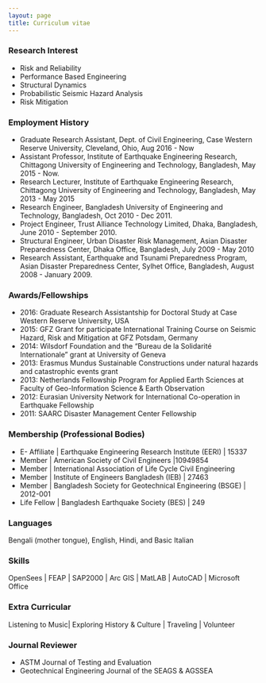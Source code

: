 ```yaml
---
layout: page
title: Curriculum vitae
---
```

### Research Interest
* Risk and Reliability
* Performance Based Engineering
* Structural Dynamics
* Probabilistic Seismic Hazard Analysis
* Risk Mitigation

### Employment History
* Graduate Research Assistant, Dept. of Civil Engineering, Case Western Reserve University, Cleveland, Ohio, Aug 2016 - Now
* Assistant Professor, Institute of Earthquake Engineering Research, Chittagong University of Engineering and Technology, Bangladesh, May 2015 - Now.
* Research Lecturer, Institute of Earthquake Engineering Research, Chittagong University of Engineering and Technology, Bangladesh, May 2013 - May 2015
* Research Engineer, Bangladesh University of Engineering and Technology, Bangladesh,  Oct 2010 - Dec 2011.
* Project Engineer, Trust Alliance Technology Limited, Dhaka, Bangladesh,  June 2010 - September 2010.
* Structural Engineer, Urban Disaster Risk Management, Asian Disaster Preparedness Center, Dhaka Office, Bangladesh, July 2009 - May 2010
* Research Assistant, Earthquake and Tsunami Preparedness Program, Asian Disaster Preparedness Center, Sylhet Office, Bangladesh, August 2008 - January 2009.

### Awards/Fellowships

* 2016: Graduate Research Assistantship for Doctoral Study at Case Western Reserve University, USA
* 2015: GFZ Grant for participate International Training Course on Seismic Hazard, Risk and Mitigation at GFZ Potsdam, Germany
* 2014: Wilsdorf Foundation and the “Bureau de la Solidarité Internationale” grant at University of Geneva
* 2013: Erasmus Mundus Sustainable Constructions under natural hazards and catastrophic events grant
* 2013: Netherlands Fellowship Program for Applied Earth Sciences at Faculty of Geo-Information Science & Earth Observation
* 2012: Eurasian University Network for International Co-operation in Earthquake Fellowship
* 2011: SAARC Disaster Management Center Fellowship

### Membership (Professional Bodies)

* E- Affiliate | Earthquake Engineering Research Institute (EERI) | 15337
* Member     | American Society of Civil Engineers |10949854
* Member     | International Association of Life Cycle Civil Engineering
* Member     | Institute of Engineers Bangladesh (IEB) | 27463
* Member     | Bangladesh Society for Geotechnical Engineering (BSGE) | 2012-001
* Life Fellow | Bangladesh Earthquake Society (BES) | 249

### Languages
Bengali (mother tongue), English, Hindi, and Basic Italian

### Skills

OpenSees | FEAP | SAP2000 | Arc GIS | MatLAB | AutoCAD | Microsoft Office

### Extra Curricular

Listening to Music| Exploring History & Culture | Traveling | Volunteer

### Journal Reviewer

* ASTM Journal of Testing and Evaluation
* Geotechnical Engineering Journal of the SEAGS & AGSSEA
